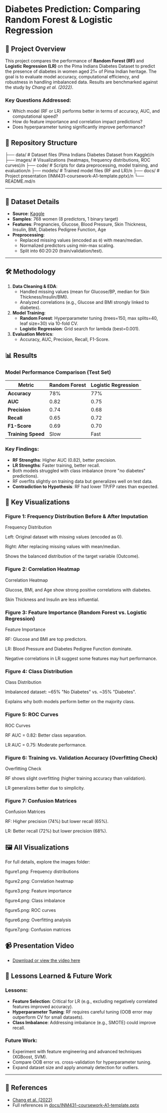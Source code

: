 # Diabetes Prediction: Comparing Random Forest & Logistic Regression

## 📌 Project Overview
This project compares the performance of **Random Forest (RF)** and **Logistic Regression (LR)** on the Pima Indians Diabetes Dataset to predict the presence of diabetes in women aged 21+ of Pima Indian heritage. The goal is to evaluate model accuracy, computational efficiency, and robustness in handling imbalanced data. Results are benchmarked against the study by *Chang et al. (2022)*.

### Key Questions Addressed:
- Which model (RF or LR) performs better in terms of accuracy, AUC, and computational speed?
- How do feature importance and correlation impact predictions?
- Does hyperparameter tuning significantly improve performance?


## 📂 Repository Structure
├── data/ # Dataset files (Pima Indians Diabetes Dataset from Kaggle)/n
├── images/ # Visualizations (heatmaps, frequency distributions, ROC curves)/n
├── code/ # Scripts for data preprocessing, model training, and evaluation/n
├── models/ # Trained model files (RF and LR)/n
├── docs/ # Project presentation (INM431-coursework-A1-template.pptx)/n
└── README.md/n



---

## 🏥 Dataset Details
- **Source**: [Kaggle](https://www.kaggle.com/datasets/uciml/pima-indians-diabetes-database)
- **Samples**: 768 women (8 predictors, 1 binary target)
- **Features**: Pregnancies, Glucose, Blood Pressure, Skin Thickness, Insulin, BMI, Diabetes Pedigree Function, Age
- **Preprocessing**:
  - Replaced missing values (encoded as `0`) with mean/median.
  - Normalized predictors using min-max scaling.
  - Split into 60:20:20 (train/validation/test).

---

## 🛠️ Methodology
1. **Data Cleaning & EDA**:
   - Handled missing values (mean for Glucose/BP, median for Skin Thickness/Insulin/BMI).
   - Analyzed correlations (e.g., Glucose and BMI strongly linked to diabetes).
2. **Model Training**:
   - **Random Forest**: Hyperparameter tuning (trees=150, max splits=40, leaf size=30) via 10-fold CV.
   - **Logistic Regression**: Grid search for lambda (best=0.001).
3. **Evaluation Metrics**:
   - Accuracy, AUC, Precision, Recall, F1-Score.


## 📊 Results
### Model Performance Comparison (Test Set)
| Metric               | Random Forest | Logistic Regression |
|----------------------|---------------|---------------------|
| **Accuracy**         | 78%           | 77%                 |
| **AUC**              | 0.82          | 0.75                |
| **Precision**        | 0.74          | 0.68                |
| **Recall**           | 0.65          | 0.72                |
| **F1-Score**         | 0.69          | 0.70                |
| **Training Speed**   | Slow          | Fast                |

### Key Findings:
- **RF Strengths**: Higher AUC (0.82), better precision.
- **LR Strengths**: Faster training, better recall.
- Both models struggled with class imbalance (more "no diabetes" predictions).
- RF overfits slightly on training data but generalizes well on test data.
- **Contradiction to Hypothesis**: RF had lower TP/FP rates than expected.


## 📸 Key Visualizations
### Figure 1: Frequency Distribution Before & After Imputation
Frequency Distribution

Left: Original dataset with missing values (encoded as 0).

Right: After replacing missing values with mean/median.

Shows the balanced distribution of the target variable (Outcome).

### Figure 2: Correlation Heatmap
Correlation Heatmap

Glucose, BMI, and Age show strong positive correlations with diabetes.

Skin Thickness and Insulin are less influential.

### Figure 3: Feature Importance (Random Forest vs. Logistic Regression)
Feature Importance

RF: Glucose and BMI are top predictors.

LR: Blood Pressure and Diabetes Pedigree Function dominate.

Negative correlations in LR suggest some features may hurt performance.

### Figure 4: Class Distribution
Class Distribution

Imbalanced dataset: ~65% "No Diabetes" vs. ~35% "Diabetes".

Explains why both models perform better on the majority class.

### Figure 5: ROC Curves
ROC Curves

RF AUC = 0.82: Better class separation.

LR AUC = 0.75: Moderate performance.

### Figure 6: Training vs. Validation Accuracy (Overfitting Check)
Overfitting Check

RF shows slight overfitting (higher training accuracy than validation).

LR generalizes better due to simplicity.

### Figure 7: Confusion Matrices
Confusion Matrices

RF: Higher precision (74%) but lower recall (65%).

LR: Better recall (72%) but lower precision (68%).

## 🖼️ All Visualizations

For full details, explore the images folder:

figure1.png: Frequency distributions

figure2.png: Correlation heatmap

figure3.png: Feature importance

figure4.png: Class imbalance

figure5.png: ROC curves

figure6.png: Overfitting analysis

figure7.png: Confusion matrices


## 📹 Presentation Video  
- [Download or view the video here](videos/project_explanation.mp4)  


## 📝 Lessons Learned & Future Work
### Lessons:
- **Feature Selection**: Critical for LR (e.g., excluding negatively correlated features improved accuracy).
- **Hyperparameter Tuning**: RF requires careful tuning (OOB error may outperform CV for small datasets).
- **Class Imbalance**: Addressing imbalance (e.g., SMOTE) could improve recall.

### Future Work:
- Experiment with feature engineering and advanced techniques (XGBoost, SVM).
- Compare OOB error vs. cross-validation for hyperparameter tuning.
- Expand dataset size and apply anomaly detection for outliers.

---

## 🔗 References
- [Chang et al. (2022)](https://doi.org/10.1007/s00521-022-07049-z)
- Full references in [docs/INM431-coursework-A1-template.pptx](docs/INM431-coursework-A1-template.pptx)
